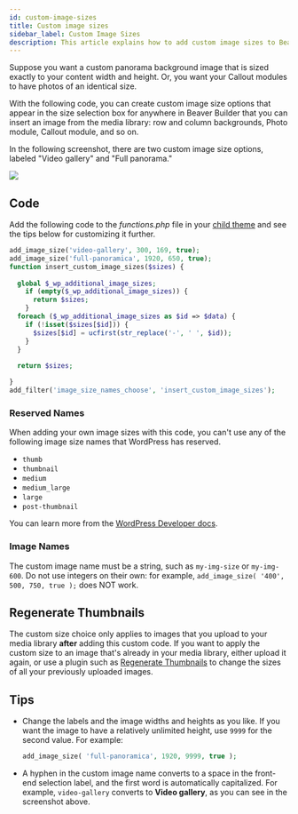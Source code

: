 ```yaml
---
id: custom-image-sizes
title: Custom image sizes
sidebar_label: Custom Image Sizes
description: This article explains how to add custom image sizes to Beaver Builder modules.
---
```


Suppose you want a custom panorama background image that is sized exactly to your content width and height. Or, you want your Callout modules to have photos of an identical size.

With the following code, you can create custom image size options that appear in the size selection box for anywhere in Beaver Builder that you can insert an image from the media library: row and column backgrounds, Photo module, Callout module, and so on. 

In the following screenshot, there are two custom image size options, labeled "Video gallery" and "Full panorama."

![](/img/beaver-builder/advanced--custom-image-sizes--1.jpg)

## Code

Add the following code to the *functions.php* file in your [child theme](/bb-theme/getting-started/do-i-need-to-install-the-beaver-builder-child-theme.md) and see the tips below for customizing it further.

```php
add_image_size('video-gallery', 300, 169, true);
add_image_size('full-panoramica', 1920, 650, true);
function insert_custom_image_sizes($sizes) {
  
  global $_wp_additional_image_sizes;
	if (empty($_wp_additional_image_sizes)) {
	  return $sizes;
	}
  foreach ($_wp_additional_image_sizes as $id => $data) {
	if (!isset($sizes[$id])) {
	  $sizes[$id] = ucfirst(str_replace('-', ' ', $id));
	}
  }
  
  return $sizes;

}
add_filter('image_size_names_choose', 'insert_custom_image_sizes');
```
  
### Reserved Names

When adding your own image sizes with this code, you can't use any of the following image size names that WordPress has reserved. 

* `thumb`
* `thumbnail`
* `medium`
* `medium_large`
* `large`
* `post-thumbnail`

You can learn more from the [WordPress Developer docs](https://developer.wordpress.org/reference/functions/add_image_size/#reserved-image-size-names).

### Image Names

The custom image name must be a string, such as `my-img-size` or `my-img-600`. Do not use integers on their own: for example, `add_image_size( '400', 500, 750, true );` does NOT work.

## Regenerate Thumbnails

The custom size choice only applies to images that you upload to your media library **after** adding this custom code. If you want to apply the custom size to an image that's already in your media library, either upload it again, or use a plugin such as [Regenerate Thumbnails](https://wordpress.org/plugins/regenerate-thumbnails/) to change the sizes of all your previously uploaded images.

## Tips

* Change the labels and the image widths and heights as you like. If you want the image to have a relatively unlimited height, use `9999` for the second value. For example:  
  
  ```php
  add_image_size( 'full-panoramica', 1920, 9999, true );
  ```

* A hyphen in the custom image name converts to a space in the front-end selection label, and the first word is automatically capitalized. For example, `video-gallery` converts to **Video gallery**, as you can see in the screenshot above.
